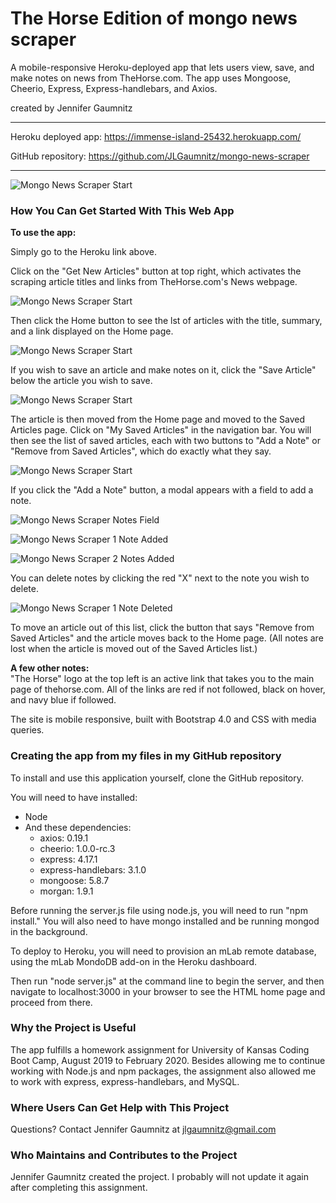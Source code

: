 # The Horse Edition of mongo news scraper
A mobile-responsive Heroku-deployed app that lets users view, save, and make notes on news from TheHorse.com. The app uses Mongoose, Cheerio, Express, Express-handlebars, and Axios.

created by Jennifer Gaumnitz
____________

Heroku deployed app: https://immense-island-25432.herokuapp.com/

GitHub repository: https://github.com/JLGaumnitz/mongo-news-scraper
- - - -


![Mongo News Scraper Start](./imagesForReadme/mongo_news_scraper_01_start.PNG)

### How You Can Get Started With This Web App ###

<strong>To use the app:</strong> 

Simply go to the Heroku link above. 

Click on the "Get New Articles" button at top right, which activates the scraping article titles and links from TheHorse.com's News webpage.

![Mongo News Scraper Start](./imagesForReadme/mongo_news_scraper_02_button_to_scrape.PNG)

Then click the Home button to see the lst of articles with the title, summary, and a link displayed on the Home page. 

![Mongo News Scraper Start](./imagesForReadme/mongo_news_scraper_03_articles_scraped.PNG)

If you wish to save an article and make notes on it, click the "Save Article" below the article you wish to save.

![Mongo News Scraper Start](./imagesForReadme/mongo_news_scraper_04_saved_articles_start.PNG)

The article is then moved from the Home page and moved to the Saved Articles page. Click on "My Saved Articles" in the navigation bar. You will then see the list of saved articles, each with two buttons to "Add a Note" or "Remove from Saved Articles", which do exactly what they say.

![Mongo News Scraper Start](./imagesForReadme/mongo_news_scraper_05_saved_articles_list.PNG)

If you click the "Add a Note" button, a modal appears with a field to add a note.

![Mongo News Scraper Notes Field](./imagesForReadme/mongo_news_scraper_06_notes_modal.PNG)

![Mongo News Scraper 1 Note Added](./imagesForReadme/mongo_news_scraper_07_notes_modal_with_1_note_added.PNG)

![Mongo News Scraper 2 Notes Added](./imagesForReadme/mongo_news_scraper_08_notes_modal_with_2_notes_added.PNG)

You can delete notes by clicking the red "X" next to the note you wish to delete.

![Mongo News Scraper 1 Note Deleted](./imagesForReadme/mongo_news_scraper_09_notes_modal_with_1_note_deleted.PNG)

To move an article out of this list, click the button that says "Remove from Saved Articles" and the article moves back to the Home page. (All notes are lost when the article is moved out of the Saved Articles list.)

<strong>A few other notes:</strong> <br>
"The Horse" logo at the top left is an active link that takes you to the main page of thehorse.com. All of the links are red if not followed, black on hover, and navy blue if followed. 

The site is mobile responsive, built with Bootstrap 4.0 and CSS with media queries.

### Creating the app from my files in my GitHub repository ### 

To install and use this application yourself, clone the GitHub repository. 

You will need to have installed:

* Node
* And these dependencies: 
    * axios: 0.19.1
    * cheerio: 1.0.0-rc.3
    * express: 4.17.1
    * express-handlebars: 3.1.0
    * mongoose: 5.8.7
    * morgan: 1.9.1 

Before running the server.js file using node.js, you will need to run "npm install." You will also need to have mongo installed and be running mongod in the background. 

To deploy to Heroku, you will need to provision an mLab remote database, using the mLab MondoDB add-on in the Heroku dashboard.

Then run "node server.js" at the command line to begin the server, and then navigate to localhost:3000 in your browser to see the HTML home page and proceed from there.

### Why the Project is Useful ###

  The app fulfills a homework assignment for University of Kansas Coding Boot Camp, August 2019 to February 2020. Besides allowing me to continue working with Node.js and npm packages, the assignment also allowed me to work with express, express-handlebars, and MySQL.

### Where Users Can Get Help with This Project ###

  Questions? Contact Jennifer Gaumnitz at jlgaumnitz@gmail.com

### Who Maintains and Contributes to the Project ###

  Jennifer Gaumnitz created the project. I probably will not update it again after completing this assignment. 
